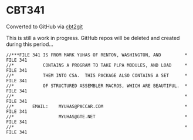 # CBT341
Converted to GitHub via [cbt2git](https://github.com/wizardofzos/cbt2git)

This is still a work in progress. GitHub repos will be deleted and created during this period...

```
//***FILE 341 IS FROM MARK YUHAS OF RENTON, WASHINGTON, AND         *   FILE 341
//*           CONTAINS A PROGRAM TO TAKE PLPA MODULES, AND LOAD     *   FILE 341
//*           THEM INTO CSA.  THIS PACKAGE ALSO CONTAINS A SET      *   FILE 341
//*           OF STRUCTURED ASSEMBLER MACROS, WHICH ARE BEAUTIFUL.  *   FILE 341
//*                                                                 *   FILE 341
//*       EMAIL:    MYUHAS@PACCAR.COM                               *   FILE 341
//*                 MYUHAS@GTE.NET                                  *   FILE 341
//*                                                                 *   FILE 341
```
